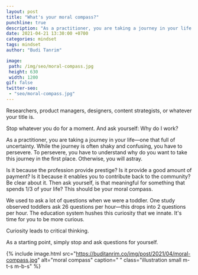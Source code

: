 ```yaml
---
layout: post
title: "What's your moral compass?"
punchline: true
description: "As a practitioner, you are taking a journey in your life."
date: 2021-04-21 13:30:00 +0700
categories: mindset
tags: mindset
author: "Budi Tanrim"

image:
 path: /img/seo/moral-compass.jpg
 height: 630
 width: 1200
gif: false
twitter-seo: 
 - "seo/moral-compass.jpg"
---
```


Researchers, product managers, designers, content strategists, or whatever your title is.

Stop whatever you do for a moment. And ask yourself: Why do I work?

As a practitioner, you are taking a journey in your life—one that full of uncertainty. While the journey is often shaky and confusing, you have to persevere. To persevere, you have to understand why do you want to take this journey in the first place. Otherwise, you will astray.

Is it because the profession provide prestige?  Is it provide a good amount of payment? Is it because it enables you to contribute back to the community? Be clear about it. Then ask yourself, is that meaningful for something that spends 1/3 of your life? This should be your moral compass.

We used to ask a lot of questions when we were a toddler. One study observed toddlers ask 26 questions per hour—this drops into 2 questions per hour. The education system hushes this curiosity that we innate. It's time for you to be more curious.

Curiosity leads to critical thinking.

As a starting point, simply stop and ask questions for yourself.


{% include image.html 
src="https://buditanrim.co/img/post/2021/04/moral-compass.jpg" 
alt="moral compass" 
caption=" "
class="illustration small m-t-s m-b-s" %}
